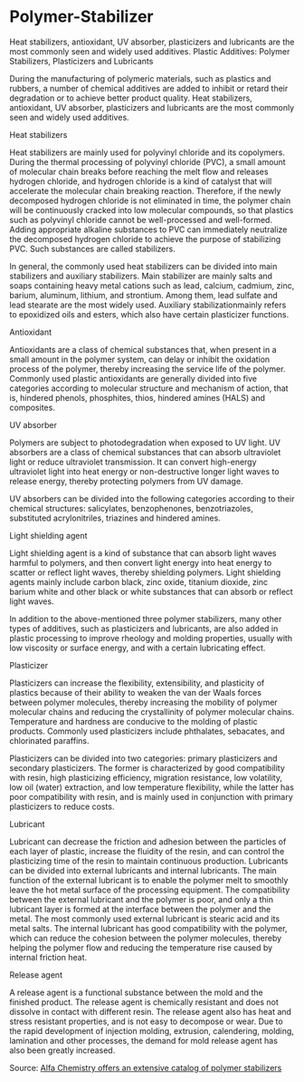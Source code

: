# Polymer-Stabilizer
Heat stabilizers, antioxidant, UV absorber, plasticizers and lubricants are the most commonly seen and widely used additives.
Plastic Additives: Polymer Stabilizers, Plasticizers and Lubricants

During the manufacturing of polymeric materials, such as plastics and rubbers, a number of chemical additives are added to inhibit or retard their degradation or to achieve better product quality. Heat stabilizers, antioxidant, UV absorber, plasticizers and lubricants are the most commonly seen and widely used additives.

Heat stabilizers

Heat stabilizers are mainly used for polyvinyl chloride and its copolymers. During the thermal processing of polyvinyl chloride (PVC), a small amount of molecular chain breaks before reaching the melt flow and releases hydrogen chloride, and hydrogen chloride is a kind of catalyst that will accelerate the molecular chain breaking reaction. Therefore, if the newly decomposed hydrogen chloride is not eliminated in time, the polymer chain will be continuously cracked into low molecular compounds, so that plastics such as polyvinyl chloride cannot be well-processed and well-formed. Adding appropriate alkaline substances to PVC can immediately neutralize the decomposed hydrogen chloride to achieve the purpose of stabilizing PVC. Such substances are called stabilizers.

In general, the commonly used heat stabilizers can be divided into main stabilizers and auxiliary stabilizers. Main stabilizer are mainly salts and soaps containing heavy metal cations such as lead, calcium, cadmium, zinc, barium, aluminum, lithium, and strontium. Among them, lead sulfate and lead stearate are the most widely used. Auxiliary stabilizationmainly refers to epoxidized oils and esters, which also have certain plasticizer functions.

Antioxidant

Antioxidants are a class of chemical substances that, when present in a small amount in the polymer system, can delay or inhibit the oxidation process of the polymer, thereby increasing the service life of the polymer. Commonly used plastic antioxidants are generally divided into five categories according to molecular structure and mechanism of action, that is, hindered phenols, phosphites, thios, hindered amines (HALS) and composites.

UV absorber

Polymers are subject to photodegradation when exposed to UV light. UV absorbers are a class of chemical substances that can absorb ultraviolet light or reduce ultraviolet transmission. It can convert high-energy ultraviolet light into heat energy or non-destructive longer light waves to release energy, thereby protecting polymers from UV damage.

UV absorbers can be divided into the following categories according to their chemical structures: salicylates, benzophenones, benzotriazoles, substituted acrylonitriles, triazines and hindered amines.

Light shielding agent

Light shielding agent is a kind of substance that can absorb light waves harmful to polymers, and then convert light energy into heat energy to scatter or reflect light waves, thereby shielding polymers. Light shielding agents mainly include carbon black, zinc oxide, titanium dioxide, zinc barium white and other black or white substances that can absorb or reflect light waves.

In addition to the above-mentioned three polymer stabilizers, many other types of additives, such as plasticizers and lubricants, are also added in plastic processing to improve rheology and molding properties, usually with low viscosity or surface energy, and with a certain lubricating effect.

Plasticizer

Plasticizers can increase the flexibility, extensibility, and plasticity of plastics because of their ability to weaken the van der Waals forces between polymer molecules, thereby increasing the mobility of polymer molecular chains and reducing the crystallinity of polymer molecular chains. Temperature and hardness are conducive to the molding of plastic products. Commonly used plasticizers include phthalates, sebacates, and chlorinated paraffins.

Plasticizers can be divided into two categories: primary plasticizers and secondary plasticizers. The former is characterized by good compatibility with resin, high plasticizing efficiency, migration resistance, low volatility, low oil (water) extraction, and low temperature flexibility, while the latter has poor compatibility with resin, and is mainly used in conjunction with primary plasticizers to reduce costs.

Lubricant

Lubricant can decrease the friction and adhesion between the particles of each layer of plastic, increase the fluidity of the resin, and can control the plasticizing time of the resin to maintain continuous production. Lubricants can be divided into external lubricants and internal lubricants. The main function of the external lubricant is to enable the polymer melt to smoothly leave the hot metal surface of the processing equipment. The compatibility between the external lubricant and the polymer is poor, and only a thin lubricant layer is formed at the interface between the polymer and the metal. The most commonly used external lubricant is stearic acid and its metal salts. The internal lubricant has good compatibility with the polymer, which can reduce the cohesion between the polymer molecules, thereby helping the polymer flow and reducing the temperature rise caused by internal friction heat.

Release agent

A release agent is a functional substance between the mold and the finished product. The release agent is chemically resistant and does not dissolve in contact with different resin. The release agent also has heat and stress resistant properties, and is not easy to decompose or wear. Due to the rapid development of injection molding, extrusion, calendering, molding, lamination and other processes, the demand for mold release agent has also been greatly increased.

Source: <a href="https://polymer-stabilizer.alfa-chemistry.com/">Alfa Chemistry offers an extensive catalog of polymer stabilizers</a>
